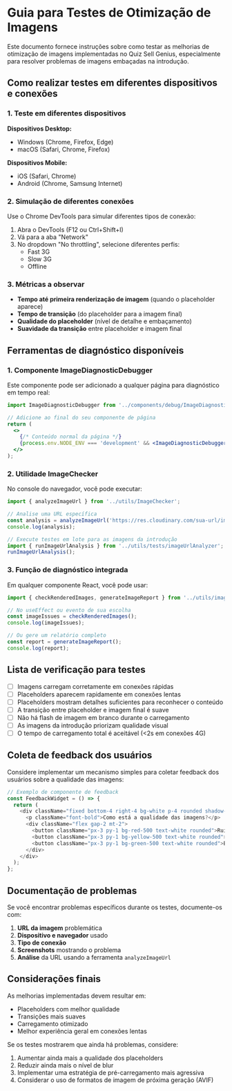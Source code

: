 # Guia para Testes de Otimização de Imagens

Este documento fornece instruções sobre como testar as melhorias de otimização de imagens implementadas no Quiz Sell Genius, especialmente para resolver problemas de imagens embaçadas na introdução.

## Como realizar testes em diferentes dispositivos e conexões

### 1. Teste em diferentes dispositivos

**Dispositivos Desktop:**
- Windows (Chrome, Firefox, Edge)
- macOS (Safari, Chrome, Firefox)

**Dispositivos Mobile:**
- iOS (Safari, Chrome)
- Android (Chrome, Samsung Internet)

### 2. Simulação de diferentes conexões

Use o Chrome DevTools para simular diferentes tipos de conexão:
1. Abra o DevTools (F12 ou Ctrl+Shift+I)
2. Vá para a aba "Network"
3. No dropdown "No throttling", selecione diferentes perfis:
   - Fast 3G
   - Slow 3G
   - Offline

### 3. Métricas a observar

- **Tempo até primeira renderização de imagem** (quando o placeholder aparece)
- **Tempo de transição** (do placeholder para a imagem final)
- **Qualidade do placeholder** (nível de detalhe e embaçamento)
- **Suavidade da transição** entre placeholder e imagem final

## Ferramentas de diagnóstico disponíveis

### 1. Componente ImageDiagnosticDebugger

Este componente pode ser adicionado a qualquer página para diagnóstico em tempo real:

```jsx
import ImageDiagnosticDebugger from '../components/debug/ImageDiagnosticDebugger';

// Adicione ao final do seu componente de página
return (
  <>
    {/* Conteúdo normal da página */}
    {process.env.NODE_ENV === 'development' && <ImageDiagnosticDebugger />}
  </>
);
```

### 2. Utilidade ImageChecker

No console do navegador, você pode executar:

```javascript
import { analyzeImageUrl } from '../utils/ImageChecker';

// Analise uma URL específica
const analysis = analyzeImageUrl('https://res.cloudinary.com/sua-url/image.jpg');
console.log(analysis);

// Execute testes em lote para as imagens da introdução
import { runImageUrlAnalysis } from '../utils/tests/imageUrlAnalyzer';
runImageUrlAnalysis();
```

### 3. Função de diagnóstico integrada

Em qualquer componente React, você pode usar:

```javascript
import { checkRenderedImages, generateImageReport } from '../utils/images/diagnostic';

// No useEffect ou evento de sua escolha
const imageIssues = checkRenderedImages();
console.log(imageIssues);

// Ou gere um relatório completo
const report = generateImageReport();
console.log(report);
```

## Lista de verificação para testes

- [ ] Imagens carregam corretamente em conexões rápidas
- [ ] Placeholders aparecem rapidamente em conexões lentas
- [ ] Placeholders mostram detalhes suficientes para reconhecer o conteúdo
- [ ] A transição entre placeholder e imagem final é suave
- [ ] Não há flash de imagem em branco durante o carregamento
- [ ] As imagens da introdução priorizam qualidade visual
- [ ] O tempo de carregamento total é aceitável (<2s em conexões 4G)

## Coleta de feedback dos usuários

Considere implementar um mecanismo simples para coletar feedback dos usuários sobre a qualidade das imagens:

```javascript
// Exemplo de componente de feedback
const FeedbackWidget = () => {
  return (
    <div className="fixed bottom-4 right-4 bg-white p-4 rounded shadow-lg">
      <p className="font-bold">Como está a qualidade das imagens?</p>
      <div className="flex gap-2 mt-2">
        <button className="px-3 py-1 bg-red-500 text-white rounded">Ruim</button>
        <button className="px-3 py-1 bg-yellow-500 text-white rounded">OK</button>
        <button className="px-3 py-1 bg-green-500 text-white rounded">Boa</button>
      </div>
    </div>
  );
};
```

## Documentação de problemas

Se você encontrar problemas específicos durante os testes, documente-os com:

1. **URL da imagem** problemática
2. **Dispositivo e navegador** usado
3. **Tipo de conexão**
4. **Screenshots** mostrando o problema
5. **Análise** da URL usando a ferramenta `analyzeImageUrl`

## Considerações finais

As melhorias implementadas devem resultar em:
- Placeholders com melhor qualidade
- Transições mais suaves
- Carregamento otimizado
- Melhor experiência geral em conexões lentas

Se os testes mostrarem que ainda há problemas, considere:
1. Aumentar ainda mais a qualidade dos placeholders
2. Reduzir ainda mais o nível de blur
3. Implementar uma estratégia de pré-carregamento mais agressiva
4. Considerar o uso de formatos de imagem de próxima geração (AVIF)
